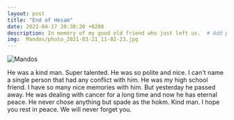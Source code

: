 ```yaml
---
layout: post
title: "End of Hesam"
date: 2021-04-17 20:38:20 +0200
description: In memory of my good old friend who just left us.  # Add post description (optional)
img:  Mandos/photo_2021-03-21_11-02-23.jpg
---
```



![Mandos]({{site.baseurl}}/assets/img/Friends/hesam.jpg)

He was a kind man. Super talented. He was so polite and nice. I can't name a single person that had any conflict with him. He was my high school friend. I have so many nice memories with him. But yesterday he passed away. He was  dealing with cancer for a long time and now he has eternal peace. He never chose anything but spade as the hokm. Kind man. I hope you rest in peace. We will never forget you.
